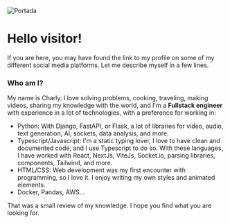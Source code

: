 ![Portada](https://github.com/Charlytoc/Charlytoc/assets/107764250/e719def4-6abf-4bbc-9aac-41cd64dca0aa)

# Hello visitor!

If you are here, you may have found the link to my profile on some of my different social media platforms. Let me describe myself in a few lines.

### Who am I?
My name is Charly. I love solving problems, cooking, traveling, making videos, sharing my knowledge with the world, and I'm a **Fullstack engineer** with experience in a lot of technologies, with a preference for working in:
- Python: With Django, FastAPI, or Flask, a lot of libraries for video, audio, text generation, AI, sockets, data analysis, and more.
- Typescript/Javascript: I'm a static typing lover, I love to have clean and documented code, and I use Typescript to do so. With these languages, I have worked with React, NextJs, ViteJs, Socket.io, parsing libraries, components, Tailwind, and more.
- HTML/CSS: Web development was my first encounter with programming, so I love it. I enjoy writing my own styles and animated elements.
- Docker, Pandas, AWS...

That was a small review of my knowledge. I hope you find what you are looking for.


<!---
Charlytoc/Charlytoc is a ✨ special ✨ repository because its `README.md` (this file) appears on your GitHub profile.
You can click the Preview link to take a look at your changes.
--->
